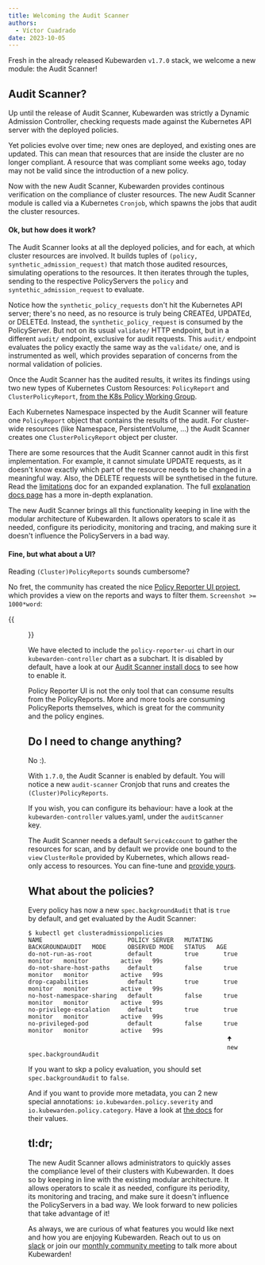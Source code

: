 ```yaml
---
title: Welcoming the Audit Scanner
authors:
  - Víctor Cuadrado
date: 2023-10-05
---
```


Fresh in the already released Kubewarden `v1.7.0` stack, we welcome a new module:
the Audit Scanner!

## Audit Scanner?

Up until the release of Audit Scanner, Kubewarden was strictly a Dynamic Admission
Controller, checking requests made against the Kubernetes API server with the
deployed policies.

Yet policies evolve over time; new ones are deployed, and existing ones are
updated. This can mean that resources that are inside the cluster are no longer
compliant. A resource that was compliant some weeks ago, today may not be valid
since the introduction of a new policy.

Now with the new Audit Scanner, Kubewarden provides continous verification on
the compliance of cluster resources. The new Audit Scanner module is called via a
Kubernetes `Cronjob`, which spawns the jobs that audit the cluster resources.

#### Ok, but how does it work?

The Audit Scanner looks at all the deployed policies, and for each, at which
cluster resources are involved. It builds tuples of `(policy,
synthetic_admission_request)` that match those audited resources, simulating
operations to the resources.
It then iterates through the tuples, sending to the respective PolicyServers the
`policy` and `syntethic_admission_request` to evaluate.

Notice how the `synthetic_policy_requests` don't hit the Kubernetes API server;
there's no need, as no resource is truly being CREATEd, UPDATEd, or DELETEd.
Instead, the `synthetic_policy_request` is consumed by the PolicyServer. But
not on its usual `validate/` HTTP endpoint, but in a different `audit/`
endpoint, exclusive for audit requests. This `audit/` endpoint evaluates the
policy exactly the same way as the `validate/` one, and is instrumented as
well, which provides separation of concerns from the normal validation of
policies.

Once the Audit Scanner has the audited results, it writes its findings using
two new types of Kubernetes Custom Resources: `PolicyReport` and
`ClusterPolicyReport`, [from the K8s Policy Working Group](https://github.com/kubernetes-sigs/wg-policy-prototypes/tree/master/policy-report).

Each Kubernetes Namespace inspected by the Audit Scanner will feature one
`PolicyReport` object that contains the results of the audit. For cluster-wide
resources (like Namespace, PersistentVolume, &hellip;) the Audit Scanner
creates one `ClusterPolicyReport` object per cluster.

There are some resources that the Audit Scanner cannot audit in this first
implementation. For example, it cannot simulate UPDATE requests, as it doesn't know
exactly which part of the resource needs to be changed in a meaningful way.
Also, the DELETE requests will be synthetised in the future. Read the
[limitations](https://docs.kubewarden.io/explanations/audit-scanner/limitations)
doc for an expanded explanation. The full [explanation docs
page](https://docs.kubewarden.io/explanations/audit-scanner) has a more
in-depth explanation.

The new Audit Scanner brings all this functionality keeping in line with the
modular architecture of Kubewarden. It allows operators to scale it as needed,
configure its periodicity, monitoring and tracing, and making sure it doesn't
influence the PolicyServers in a bad way.

#### Fine, but what about a UI?

Reading `(Cluster)PolicyReports` sounds cumbersome?

No fret, the community has created the nice [Policy Reporter UI
project](https://kyverno.github.io/policy-reporter), which provides a view on
the reports and ways to filter them. `Screenshot >= 1000*word`:

{{<figure src="/images/audit-scanner/policy-reporter-ui.png" alt="policy-reporter-ui view"  >}}

We have elected to include the `policy-reporter-ui` chart in our
`kubewarden-controller` chart as a subchart. It is disabled by default, have a
look at our [Audit Scanner install
docs](https://docs.kubewarden.io/howtos/audit-scanner) to see how to enable it.

Policy Reporter UI is not the only tool that can consume results from the
PolicyReports. More and more tools are consuming PolicyReports themselves,
which is great for the community and the policy engines.

## Do I need to change anything?

No :).

With `1.7.0`, the Audit Scanner is enabled by default. You will notice a new
`audit-scanner` Cronjob that runs and creates the `(Cluster)PolicyReports`.

If you wish, you can configure its behaviour: have a look at the
`kubewarden-controller` values.yaml, under the `auditScanner` key.

The Audit Scanner needs a default `ServiceAccount` to gather the resources for
scan, and by default we provide one bound to the `view` `ClusterRole` provided
by Kubernetes, which allows read-only access to resources. You can fine-tune
and [provide yours](https://docs.kubewarden.io/explanations/audit-scanner#permissions-and-serviceaccounts).

## What about the policies?

Every policy has now a new `spec.backgroundAudit` that is `true` by default, and
get evaluated by the Audit Scanner:

```console
$ kubectl get clusteradmissionpolicies
NAME                        POLICY SERVER   MUTATING   BACKGROUNDAUDIT   MODE      OBSERVED MODE   STATUS   AGE
do-not-run-as-root          default         true       true              monitor   monitor         active   99s
do-not-share-host-paths     default         false      true              monitor   monitor         active   99s
drop-capabilities           default         true       true              monitor   monitor         active   99s
no-host-namespace-sharing   default         false      true              monitor   monitor         active   99s
no-privilege-escalation     default         true       true              monitor   monitor         active   99s
no-privileged-pod           default         false      true              monitor   monitor         active   99s
                                                        🠉
                                                        new spec.backgroundAudit
```

If you want to skp a policy evaluation, you should set `spec.backgroundAudit`
to `false`.

And if you want to provide more metadata, you can 2 new special annotations:
`io.kubewarden.policy.severity` and `io.kubewarden.policy.category`. Have a
look at [the
docs](https://docs.kubewarden.io/explanations/audit-scanner#policies) for their
values.

## tl:dr;

The new Audit Scanner allows administrators to quickly asses the compliance
level of their clusters with Kubewarden. It does so by keeping in line with
the existing modular architecture. It allows operators to scale it as needed,
configure its periodity, its monitoring and tracing, and make sure it doesn't
influence the PolicyServers in a bad way. We look forward to new policies that
take advantage of it!

As always, we are curious of what features you would like next and how you are
enjoying Kubewarden. Reach out to us on [slack](https://kubernetes.slack.com/?redir=%2Fmessages%2Fkubewarden)
or join our [monthly community meeting](https://teamup.com/ks2bj74dvw132mhjtj?view=a&showProfileAndInfo=0&showSidepanel=1&disableSidepanel=1&showMenu=1&showAgendaHeader=1&showAgendaDetails=0&showYearViewHeader=1)
to talk more about Kubewarden!
